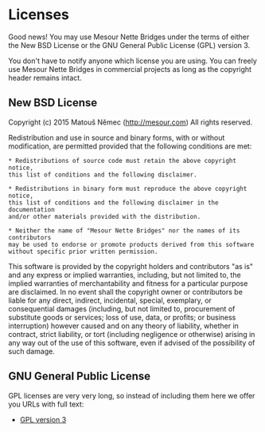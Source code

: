 Licenses
========

Good news! You may use Mesour Nette Bridges under the terms of either
the New BSD License or the GNU General Public License (GPL) version 3.

You don't have to notify anyone which license you are using. You can freely
use Mesour Nette Bridges in commercial projects as long as the copyright header
remains intact.


New BSD License
---------------

Copyright (c) 2015 Matouš Němec (http://mesour.com)
All rights reserved.

Redistribution and use in source and binary forms, with or without modification,
are permitted provided that the following conditions are met:

	* Redistributions of source code must retain the above copyright notice,
	this list of conditions and the following disclaimer.

	* Redistributions in binary form must reproduce the above copyright notice,
	this list of conditions and the following disclaimer in the documentation
	and/or other materials provided with the distribution.

	* Neither the name of "Mesour Nette Bridges" nor the names of its contributors
	may be used to endorse or promote products derived from this software
	without specific prior written permission.

This software is provided by the copyright holders and contributors "as is" and
any express or implied warranties, including, but not limited to, the implied
warranties of merchantability and fitness for a particular purpose are
disclaimed. In no event shall the copyright owner or contributors be liable for
any direct, indirect, incidental, special, exemplary, or consequential damages
(including, but not limited to, procurement of substitute goods or services;
loss of use, data, or profits; or business interruption) however caused and on
any theory of liability, whether in contract, strict liability, or tort
(including negligence or otherwise) arising in any way out of the use of this
software, even if advised of the possibility of such damage.


GNU General Public License
--------------------------

GPL licenses are very very long, so instead of including them here we offer
you URLs with full text:

- [GPL version 3](http://www.gnu.org/licenses/gpl-3.0.html)
